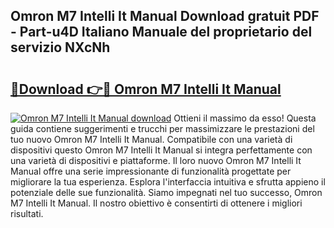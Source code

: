 ## Omron M7 Intelli It Manual Download gratuit PDF - Part-u4D Italiano Manuale del proprietario del servizio NXcNh

# <h2><a href="http://dfeo5u.blite.top/?on=Omron+M7+Intelli+It+Manual">🔗Download 👉🔴 Omron M7 Intelli It Manual</a></h2>

[![Omron M7 Intelli It Manual download](https://i.imgur.com/lujVjoI.png)](http://dfeo5u.blite.top/?on=Omron+M7+Intelli+It+Manual)
Ottieni il massimo da esso! Questa guida contiene suggerimenti e trucchi per massimizzare le prestazioni del tuo nuovo Omron M7 Intelli It Manual. Compatibile con una varietà di dispositivi questo Omron M7 Intelli It Manual si integra perfettamente con una varietà di dispositivi e piattaforme. Il loro nuovo Omron M7 Intelli It Manual offre una serie impressionante di funzionalità progettate per migliorare la tua esperienza. Esplora l'interfaccia intuitiva e sfrutta appieno il potenziale delle sue funzionalità. Siamo impegnati nel tuo successo, Omron M7 Intelli It Manual. Il nostro obiettivo è consentirti di ottenere i migliori risultati.
